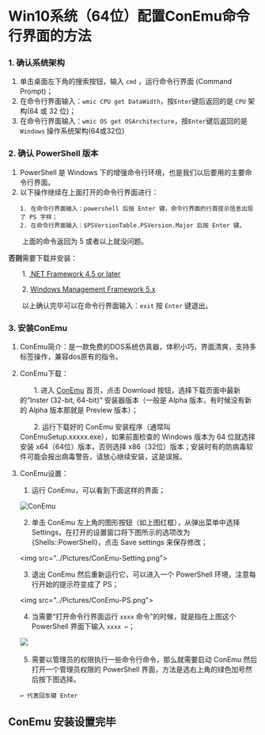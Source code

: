 # Win10系统（64位）配置ConEmu命令行界面的方法

### 1. 确认系统架构
1. 单击桌面左下角的搜索按钮，输入 ```cmd``` ，运行命令行界面 (Command Prompt)；
2. 在命令行界面输入：```wmic CPU get DataWidth```，按```Enter```键后返回的是 ```CPU``` 架构(64 或 32 位)；
3. 在命令行界面输入：```wmic OS get OSArchitecture```，按```Enter```键后返回的是 ```Windows``` 操作系统架构(64或32位)

### 2. 确认 PowerShell 版本
1. PowerShell 是 Windows 下的增强命令行环境，也是我们以后要用的主要命令行界面。
2. 以下操作继续在上面打开的命令行界面进行：
    ```
    1. 在命令行界面输入：powershell 后按 Enter 键，命令行界面的行首提示信息出现了 PS 字样；
    2. 在命令行界面输入：$PSVersionTable.PSVersion.Major 后按 Enter 键。
    ```
&emsp;&emsp;上面的命令返回为 5 或者以上就没问题。


**否则**需要下载并安装：


&emsp;&emsp;1. [.NET Framework 4.5 or later](https://dotnet.microsoft.com/download)


&emsp;&emsp;2. [Windows Management Framework 5.x](https://www.microsoft.com/en-us/download/details.aspx?id=54616)


&emsp;&emsp;以上确认完毕可以在命令行界面输入：```exit``` 按 ```Enter``` 键退出。

### 3. 安装ConEmu
1. ConEmu简介：是一款免费的DOS系统仿真器，体积小巧，界面清爽，支持多标签操作，兼容dos原有的指令。
2. ConEmu下载：


    &emsp;&emsp;1. 进入 [ConEmu](https://conemu.github.io/) 首页，点击 Download 按钮，选择下载页面中最新的“Inster (32-bit, 64-bit)” 安装器版本（一般是 Alpha 版本，有时候没有新的 Alpha 版本那就是 Preview 版本）；


    &emsp;&emsp;2. 运行下载好的 ConEmu 安装程序（通常叫 ConEmuSetup.xxxxx.exe），如果前面检查的 Windows 版本为 64 位就选择安装 x64（64位）版本，否则选择 x86（32位）版本；安装时有的防病毒软件可能会报出病毒警告，请放心继续安装，这是误报。

3. ConEmu设置：
    1. 运行 ConEmu，可以看到下面这样的界面；


    ![ConEmu](../Pictures/Pictures/ConEmu.png)

    2. 单击 ConEmu 左上角的图形按钮（如上图红框），从弹出菜单中选择 Settings，在打开的设置窗口将下图所示的选项改为 {Shells::PowerShell}，点击 Save settings 来保存修改；


    <img src="../Pictures/ConEmu-Setting.png">

    3. 退出 ConEmu 然后重新运行它，可以进入一个 PowerShell 环境，注意每行开始的提示符变成了 PS；


    <img src="../Pictures/ConEmu-PS.png">

    4. 当需要“打开命令行界面运行 ````xxxx```` 命令”的时候，就是指在上图这个 PowerShell 界面下输入 ```xxxx ↩︎```；


    ![](https://raw.githubusercontent.com/Self-Teach/GithubPhotos/main/ConEmu-Admin.png?token=AOOV4KQ7JLAM5VTJBQ4RWIK7UPE4I)
    
    5. 需要以管理员的权限执行一些命令行命令，那么就需要启动 ConEmu 然后打开一个管理员权限的 PowerShell 界面，方法是选右上角的绿色加号然后按下图选择。

    ```
    ↩︎ 代表回车键 Enter
    ```

## ConEmu 安装设置完毕
